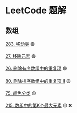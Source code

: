 # LeetCode 题解

## 数组

[283. 移动零](/array/283.md) 🟢

[27. 移除元素](/array/27.md) 🟢

[26. 删除有序数组中的重复项](/array/26.md) 🟢

[80. 删除排序数组中的重复项 II](/array/80.md) 🟡

[75. 颜色分类](/array/75.md) 🟡

[215. 数组中的第K个最大元素](/array/215.md) 🟡 ❌

